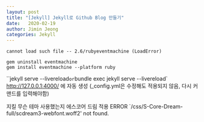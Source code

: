 ```yaml
---
layout: post
title: "[Jekyll] Jekyll로 Github Blog 만들기"
date:   2020-02-19
author: Jimin Jeong
categories: Jekyll
---
```

`cannot load such file -- 2.6/rubyeventmachine (LoadError)`

```
gem uninstall eventmachine
gem install eventmachine --platform ruby
```

``jekyll serve --livereload` or `bundle exec jekyll serve --livereload`
http://127.0.0.1:4000/ 에 자동 생성 (_config.yml은 수정해도 적용되지 않음, 다시 커맨드를 입력해야함)

지킬 무슨 테마 사용했는지
에스코어 드림 적용
ERROR `/css/S-Core-Dream-full/scdream3-webfont.woff2' not found.